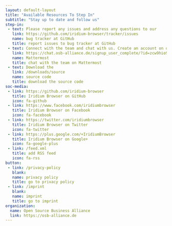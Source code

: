 ```yaml
---
layout: default-layout
title: "Available Resources To Step In"
subtitle: "Stay up to date and follow us"
step-in:
 - text: Please report any issues and address any questions to our
   link: https://github.com/iridium-browser/tracker/issues
   name: bug tracker at GitHub
   title: report issues to bug tracker at GitHub
 - text: Connect with the team and chat with us. Create an account on our
   link: https://chat.osb-alliance.de/signup_user_complete/?id=zcw9hio95tf15bttox3jdcsmuc
   name: Mattermost
   title: chat with the team on Mattermost
 - text: Download the
   link: /downloads/source
   name: source code
   title: download the source code
soc-media:
 - link: https://github.com/iridium-browser
   title: Iridium Browser on GitHub
   icon: fa-github
 - link: https://www.facebook.com/iridiumbrowser
   title: Iridium Browser on Facebook
   icon: fa-facebook
 - link: https://twitter.com/iridiumbrowser
   title: Iridium Browser on Twitter
   icon: fa-twitter
 - link: https://plus.google.com/+IridiumBrowser
   title: Iridium Browser on Google+
   icon: fa-google-plus
 - link: /feed.xml
   title: add RSS feed
   icon: fa-rss
button: 
 - link: /privacy-policy
   blank: 
   name: privacy policy
   title: go to privacy policy
 - link: /imprint
   blank: 
   name: imprint
   title: go to imprint
organization:
  name: Open Source Business Alliance
  link: https://osb-alliance.de
---
```



